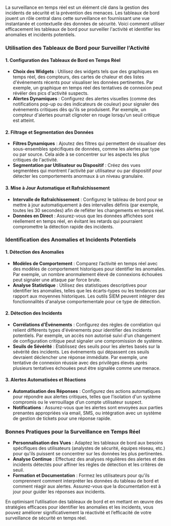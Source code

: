 La surveillance en temps réel est un élément clé dans la gestion des incidents de sécurité et la prévention des menaces. Les tableaux de bord jouent un rôle central dans cette surveillance en fournissant une vue instantanée et contextuelle des données de sécurité. Voici comment utiliser efficacement les tableaux de bord pour surveiller l'activité et identifier les anomalies et incidents potentiels.

### Utilisation des Tableaux de Bord pour Surveiller l'Activité

#### **1. Configuration des Tableaux de Bord en Temps Réel**
- **Choix des Widgets** : Utilisez des widgets tels que des graphiques en temps réel, des compteurs, des cartes de chaleur et des listes d'événements récents pour visualiser les données pertinentes. Par exemple, un graphique en temps réel des tentatives de connexion peut révéler des pics d'activité suspects.
- **Alertes Dynamiques** : Configurez des alertes visuelles (comme des notifications pop-up ou des indicateurs de couleur) pour signaler des événements critiques dès qu'ils se produisent. Par exemple, un compteur d'alertes pourrait clignoter en rouge lorsqu'un seuil critique est atteint.

#### **2. Filtrage et Segmentation des Données**
- **Filtres Dynamiques** : Ajoutez des filtres qui permettent de visualiser des sous-ensembles spécifiques de données, comme les alertes par type ou par source. Cela aide à se concentrer sur les aspects les plus critiques de l'activité.
- **Segmentation par Utilisateur ou Dispositif** : Créez des vues segmentées qui montrent l'activité par utilisateur ou par dispositif pour détecter les comportements anormaux à un niveau granulaire.

#### **3. Mise à Jour Automatique et Rafraîchissement**
- **Intervalle de Rafraîchissement** : Configurez le tableau de bord pour se mettre à jour automatiquement à des intervalles définis (par exemple, toutes les 30 secondes) afin de refléter les changements en temps réel.
- **Données en Direct** : Assurez-vous que les données affichées sont réellement en temps réel, en évitant les retards qui pourraient compromettre la détection rapide des incidents.

### Identification des Anomalies et Incidents Potentiels

#### **1. Détection des Anomalies**
- **Modèles de Comportement** : Comparez l’activité en temps réel avec des modèles de comportement historiques pour identifier les anomalies. Par exemple, un nombre anormalement élevé de connexions échouées peut signaler une attaque par force brute.
- **Analyse Statistique** : Utilisez des statistiques descriptives pour identifier les anomalies, telles que les écarts-types ou les tendances par rapport aux moyennes historiques. Les outils SIEM peuvent intégrer des fonctionnalités d'analyse comportementale pour ce type de détection.

#### **2. Détection des Incidents**
- **Corrélations d’Événements** : Configurez des règles de corrélation qui relient différents types d'événements pour identifier des incidents potentiels. Par exemple, un accès non autorisé suivi d'un changement de configuration critique peut signaler une compromission de système.
- **Seuils de Sévérité** : Établissez des seuils pour les alertes basés sur la sévérité des incidents. Les événements qui dépassent ces seuils devraient déclencher une réponse immédiate. Par exemple, une tentative de connexion réussie avec des privilèges élevés après plusieurs tentatives échouées peut être signalée comme une menace.

#### **3. Alertes Automatisées et Réactions**
- **Automatisation des Réponses** : Configurez des actions automatiques pour répondre aux alertes critiques, telles que l’isolation d'un système compromis ou le verrouillage d’un compte utilisateur suspect.
- **Notifications** : Assurez-vous que les alertes sont envoyées aux parties prenantes appropriées via email, SMS, ou intégration avec un système de gestion de tickets pour une réponse rapide.

### Bonnes Pratiques pour la Surveillance en Temps Réel

- **Personnalisation des Vues** : Adaptez les tableaux de bord aux besoins spécifiques des utilisateurs (analystes de sécurité, équipes réseau, etc.) pour qu'ils puissent se concentrer sur les données les plus pertinentes.
- **Analyse Continue** : Effectuez des analyses régulières des alertes et des incidents détectés pour affiner les règles de détection et les critères de seuil.
- **Formation et Documentation** : Formez les utilisateurs pour qu'ils comprennent comment interpréter les données du tableau de bord et comment réagir aux alertes. Assurez-vous que la documentation est à jour pour guider les réponses aux incidents.

En optimisant l’utilisation des tableaux de bord et en mettant en œuvre des stratégies efficaces pour identifier les anomalies et les incidents, vous pouvez améliorer significativement la réactivité et l’efficacité de votre surveillance de sécurité en temps réel.